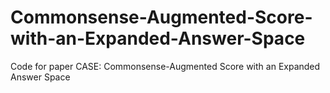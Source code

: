 # Commonsense-Augmented-Score-with-an-Expanded-Answer-Space
Code for paper CASE: Commonsense-Augmented Score with an Expanded Answer Space
